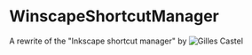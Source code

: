 # WinscapeShortcutManager
A rewrite of the "Inkscape shortcut manager" by ![Gilles Castel](https://github.com/gillescastel/inkscape-shortcut-manager)
